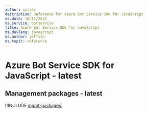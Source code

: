 ```yaml
---
author: xirzec
description: Reference for Azure Bot Service SDK for JavaScript
ms.data: 10/11/2022
ms.service: botservice
title: Azure Bot Service SDK for JavaScript
ms.devlang: javascript
ms.author: jeffish
ms.topic: reference
---
```

# Azure Bot Service SDK for JavaScript - latest

## Management packages - latest
[!INCLUDE [mgmt-packages](bot-service-mgmt-index.md)]
